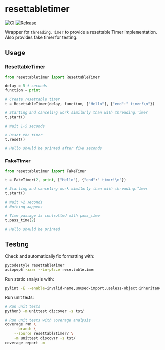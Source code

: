 # resettabletimer

[![CI](https://github.com/kangasta/resettabletimer/actions/workflows/ci.yml/badge.svg)](https://github.com/kangasta/resettabletimer/actions/workflows/ci.yml)
[![Release](https://github.com/kangasta/resettabletimer/actions/workflows/release.yml/badge.svg)](https://github.com/kangasta/resettabletimer/actions/workflows/release.yml)

Wrapper for `threading.Timer` to provide a resettable Timer implementation. Also provides fake timer for testing.

## Usage

### ResettableTimer

```python
from resettabletimer import ResettableTimer

delay = 5 # seconds
function = print

# Create resettable timer
t = ResettableTimer(delay, function, ["Hello"], {"end":" timer!\n"})

# Starting and canceling work similarly than with threading.Timer
t.start()

# Wait 1-5 seconds

# Reset the timer
t.reset()

# Hello should be printed after five seconds

```

### FakeTimer

```python
from resettabletimer import FakeTimer

t = FakeTimer(2, print, ["Hello"], {"end":" timer!\n"})

# Starting and canceling work similarly than with threading.Timer
t.start()

# Wait >2 seconds
# Nothing happens

# Time passage is controlled with pass_time
t.pass_time(2)

# Hello should be printed

```

## Testing

Check and automatically fix formatting with:

```bash
pycodestyle resettabletimer
autopep8 -aaar --in-place resettabletimer
```

Run static analysis with:

```bash
pylint -E --enable=invalid-name,unused-import,useless-object-inheritance resettabletimer
```

Run unit tests:

```bash
# Run unit tests
python3 -m unittest discover -s tst/

# Run unit tests with coverage analysis
coverage run \
    --branch \
    --source resettabletimer/ \
    -m unittest discover -s tst/
coverage report -m
```
